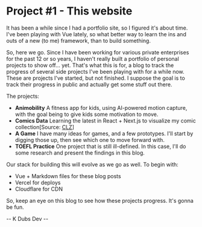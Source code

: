 # Project #1 - This website

It has been a while since I had a portfolio site, so I figured it's about time. I've been playing with Vue lately, so what better way to learn the ins and outs of a new (to me) framework, than to build something.

So, here we go. Since I have been working for various private enterprises for the past 12 or so years, I haven't really built a portfolio of personal projects to show off... yet. That's what this is for, a blog to track the progress of several side projects I've been playing with for a while now. These are projects I've started, but not finished. I suppose the goal is to track their progress in public and actually get some stuff out there.

The projects:

- **Animobility** A fitness app for kids, using AI-powered motion capture, with the goal being to give kids some motivation to move.
- **Comics Data** Learning the latest in React + Next.js to visualize my comic collection[Source: [CLZ](https://www.collectorz.com/comic/clz-comics)]
- **A Game** I have many ideas for games, and a few prototypes. I'll start by digging those up, then see which one to move forward with.
- **TOEFL Practice** One project that is still ill-defined. In this case, I'll do some research and present the findings in this blog.

Our stack for building this will evolve as we go as well. To begin with:

- Vue + Markdown files for these blog posts
- Vercel for deploys
- Cloudflare for CDN

So, keep an eye on this blog to see how these projects progress. It's gonna be fun.

-- K Dubs Dev --
